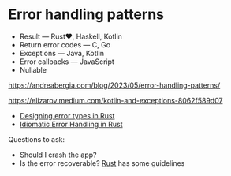 # Error handling patterns

* Result — Rust❤️, Haskell, Kotlin
* Return error codes — C, Go
* Exceptions — Java, Kotlin
* Error callbacks — JavaScript
* Nullable

https://andreabergia.com/blog/2023/05/error-handling-patterns/

https://elizarov.medium.com/kotlin-and-exceptions-8062f589d07

* [Designing error types in Rust](https://mmapped.blog/posts/12-rust-error-handling)
* [Idiomatic Error Handling in Rust](https://nrempel.com/idiomatic-error-handling-in-rust/)

Questions to ask:
* Should I crash the app?
* Is the error recoverable? [Rust](https://doc.rust-lang.org/book/ch09-00-error-handling.html) has some guidelines
